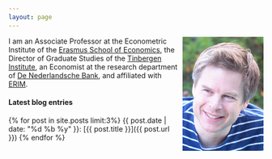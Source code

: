 ```yaml
---
layout: page
---  
```


<img src="/pics/And.png" style="float:right;margin:0 0px 0px 10px">

I am an Associate Professor at the Econometric Institute of the [Erasmus School of Economics](http://www.eur.nl/ese), the Director of Graduate Studies of the [Tinbergen Institute](http://www.tinbergen.nl), an Economist at the research department of [De Nederlandsche Bank](http://www.dnb.nl), and affiliated with [ERIM](http://www.erim.eur.nl).


#### Latest blog entries

 {% for post in site.posts limit:3%}
 {{ post.date | date: "%d %b %y" }}:
 [{{ post.title }}]({{ post.url }})
 {% endfor %}
